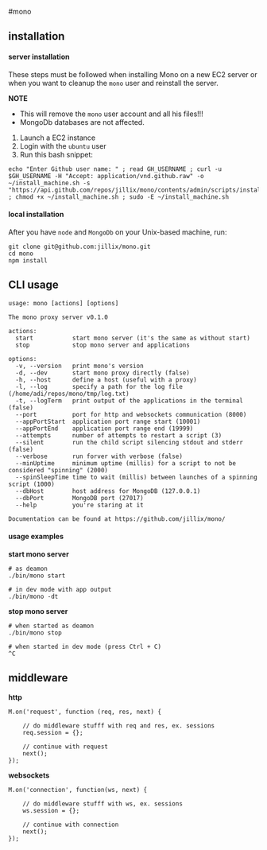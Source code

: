 #mono

## installation

#### server installation

These steps must be followed when installing Mono on a new EC2 server or when you want to cleanup the `mono` user and reinstall the server.

**NOTE**

* This will remove the `mono` user account and all his files!!!
* MongoDb databases are not affected.

1. Launch a EC2 instance
2. Login with the `ubuntu` user
3. Run this bash snippet:

```
echo "Enter Github user name: " ; read GH_USERNAME ; curl -u $GH_USERNAME -H "Accept: application/vnd.github.raw" -o ~/install_machine.sh -s "https://api.github.com/repos/jillix/mono/contents/admin/scripts/install_machine.sh" ; chmod +x ~/install_machine.sh ; sudo -E ~/install_machine.sh
```

#### local installation

After you have `node` and `MongoDb` on your Unix-based machine, run:

```
git clone git@github.com:jillix/mono.git
cd mono
npm install
```

## CLI usage
```
usage: mono [actions] [options]

The mono proxy server v0.1.0

actions:
  start           start mono server (it's the same as without start)
  stop            stop mono server and applications

options:
  -v, --version   print mono's version
  -d, --dev       start mono proxy directly (false)
  -h, --host      define a host (useful with a proxy)
  -l, --log       specify a path for the log file (/home/adi/repos/mono/tmp/log.txt)
  -t, --logTerm   print output of the applications in the terminal (false)
  --port          port for http and websockets communication (8000)
  --appPortStart  application port range start (10001)
  --appPortEnd    application port range end (19999)
  --attempts      number of attempts to restart a script (3)
  --silent        run the child script silencing stdout and stderr (false)
  --verbose       run forver with verbose (false)
  --minUptime     minimum uptime (millis) for a script to not be considered "spinning" (2000)
  --spinSleepTime time to wait (millis) between launches of a spinning script (1000)
  --dbHost        host address for MongoDB (127.0.0.1)
  --dbPort        MongoDB port (27017)
  --help          you're staring at it

Documentation can be found at https://github.com/jillix/mono/
```

#### usage examples

**start mono server**

```
# as deamon
./bin/mono start

# in dev mode with app output
./bin/mono -dt
```

**stop mono server**

```
# when started as deamon
./bin/mono stop

# when started in dev mode (press Ctrl + C)
^C
```

## middleware
**http**
```
M.on('request', function (req, res, next) {

    // do middleware stufff with req and res, ex. sessions
    req.session = {};
    
    // continue with request
    next();
});
```
**websockets**
```
M.on('connection', function(ws, next) {

    // do middleware stufff with ws, ex. sessions
    ws.session = {};
    
    // continue with connection
    next();
});
```
